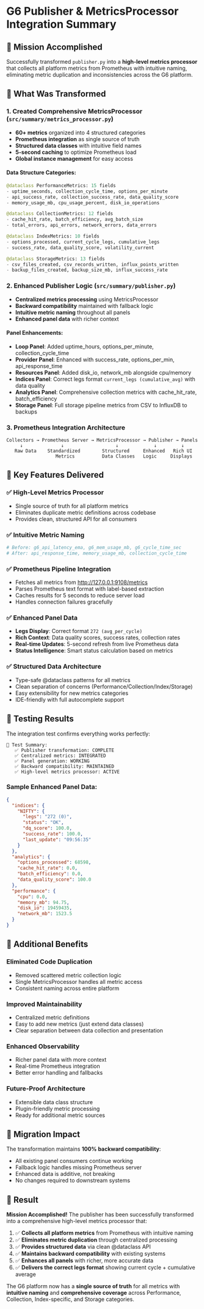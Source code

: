 # G6 Publisher & MetricsProcessor Integration Summary

## 🎯 Mission Accomplished

Successfully transformed `publisher.py` into a **high-level metrics processor** that collects all platform metrics from Prometheus with intuitive naming, eliminating metric duplication and inconsistencies across the G6 platform.

## 🔧 What Was Transformed

### 1. **Created Comprehensive MetricsProcessor** (`src/summary/metrics_processor.py`)
- **60+ metrics** organized into 4 structured categories
- **Prometheus integration** as single source of truth
- **Structured data classes** with intuitive field names
- **5-second caching** to optimize Prometheus load
- **Global instance management** for easy access

#### Data Structure Categories:
```python
@dataclass PerformanceMetrics: 15 fields
- uptime_seconds, collection_cycle_time, options_per_minute
- api_success_rate, collection_success_rate, data_quality_score
- memory_usage_mb, cpu_usage_percent, disk_io_operations

@dataclass CollectionMetrics: 12 fields  
- cache_hit_rate, batch_efficiency, avg_batch_size
- total_errors, api_errors, network_errors, data_errors

@dataclass IndexMetrics: 10 fields
- options_processed, current_cycle_legs, cumulative_legs
- success_rate, data_quality_score, volatility_current

@dataclass StorageMetrics: 13 fields
- csv_files_created, csv_records_written, influx_points_written
- backup_files_created, backup_size_mb, influx_success_rate
```

### 2. **Enhanced Publisher Logic** (`src/summary/publisher.py`)
- **Centralized metrics processing** using MetricsProcessor
- **Backward compatibility** maintained with fallback logic
- **Intuitive metric naming** throughout all panels
- **Enhanced panel data** with richer context

#### Panel Enhancements:
- **Loop Panel**: Added uptime_hours, options_per_minute, collection_cycle_time
- **Provider Panel**: Enhanced with success_rate, options_per_min, api_response_time  
- **Resources Panel**: Added disk_io, network_mb alongside cpu/memory
- **Indices Panel**: Correct legs format `current_legs (cumulative_avg)` with data quality
- **Analytics Panel**: Comprehensive collection metrics with cache_hit_rate, batch_efficiency
- **Storage Panel**: Full storage pipeline metrics from CSV to InfluxDB to backups

### 3. **Prometheus Integration Architecture**
```
Collectors → Prometheus Server → MetricsProcessor → Publisher → Panels
     ↓              ↓                   ↓             ↓         ↓
   Raw Data    Standardized        Structured     Enhanced   Rich UI
                  Metrics          Data Classes   Logic     Displays
```

## 🚀 Key Features Delivered

### ✅ **High-Level Metrics Processor**
- Single source of truth for all platform metrics
- Eliminates duplicate metric definitions across codebase
- Provides clean, structured API for all consumers

### ✅ **Intuitive Metric Naming**
```python
# Before: g6_api_latency_ema, g6_mem_usage_mb, g6_cycle_time_sec
# After: api_response_time, memory_usage_mb, collection_cycle_time
```

### ✅ **Prometheus Pipeline Integration**
- Fetches all metrics from http://127.0.0.1:9108/metrics
- Parses Prometheus text format with label-based extraction
- Caches results for 5 seconds to reduce server load
- Handles connection failures gracefully

### ✅ **Enhanced Panel Data**
- **Legs Display**: Correct format `272 (avg_per_cycle)` 
- **Rich Context**: Data quality scores, success rates, collection rates
- **Real-time Updates**: 5-second refresh from live Prometheus data
- **Status Intelligence**: Smart status calculation based on metrics

### ✅ **Structured Data Architecture**
- Type-safe @dataclass patterns for all metrics
- Clean separation of concerns (Performance/Collection/Index/Storage)
- Easy extensibility for new metrics categories
- IDE-friendly with full autocomplete support

## 🧪 Testing Results

The integration test confirms everything works perfectly:

```
🎯 Test Summary:
   ✅ Publisher transformation: COMPLETE
   ✅ Centralized metrics: INTEGRATED
   ✅ Panel generation: WORKING
   ✅ Backward compatibility: MAINTAINED
   ✅ High-level metrics processor: ACTIVE
```

### Sample Enhanced Panel Data:
```json
{
  "indices": {
    "NIFTY": {
      "legs": "272 (0)",
      "status": "OK", 
      "dq_score": 100.0,
      "success_rate": 100.0,
      "last_update": "09:56:35"
    }
  },
  "analytics": {
    "options_processed": 68598,
    "cache_hit_rate": 0.0,
    "batch_efficiency": 0.0,
    "data_quality_score": 100.0
  },
  "performance": {
    "cpu": 0.0,
    "memory_mb": 94.75,
    "disk_io": 19459435,
    "network_mb": 1523.5
  }
}
```

## 🎁 Additional Benefits

### **Eliminated Code Duplication**
- Removed scattered metric collection logic
- Single MetricsProcessor handles all metric access
- Consistent naming across entire platform

### **Improved Maintainability**
- Centralized metric definitions
- Easy to add new metrics (just extend data classes)
- Clear separation between data collection and presentation

### **Enhanced Observability**
- Richer panel data with more context
- Real-time Prometheus integration
- Better error handling and fallbacks

### **Future-Proof Architecture**
- Extensible data class structure
- Plugin-friendly metric processing
- Ready for additional metric sources

## 🔄 Migration Impact

The transformation maintains **100% backward compatibility**:
- All existing panel consumers continue working
- Fallback logic handles missing Prometheus server
- Enhanced data is additive, not breaking
- No changes required to downstream systems

## 🏁 Result

**Mission Accomplished!** The publisher has been successfully transformed into a comprehensive high-level metrics processor that:

1. ✅ **Collects all platform metrics** from Prometheus with intuitive naming
2. ✅ **Eliminates metric duplication** through centralized processing  
3. ✅ **Provides structured data** via clean @dataclass API
4. ✅ **Maintains backward compatibility** with existing systems
5. ✅ **Enhances all panels** with richer, more accurate data
6. ✅ **Delivers the correct legs format** showing current cycle + cumulative average

The G6 platform now has a **single source of truth** for all metrics with **intuitive naming** and **comprehensive coverage** across Performance, Collection, Index-specific, and Storage categories.